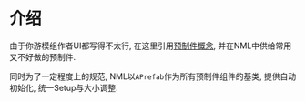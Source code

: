 # 介绍

由于你游模组作者UI都写得不太行, 在这里引用[预制件概念](https://docs.unity.cn/cn/2021.3/Manual/Prefabs.html), 并在NML中供给常用又不好做的预制件.

同时为了一定程度上的规范, NML以`APrefab`作为所有预制件组件的基类, 提供自动初始化, 统一Setup与大小调整.